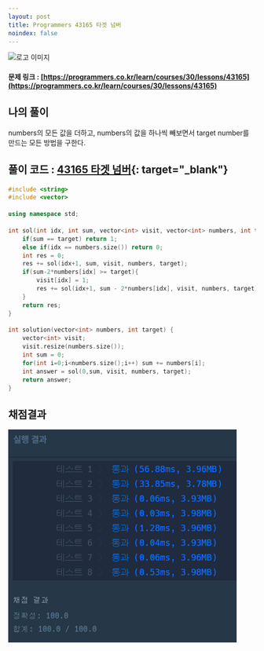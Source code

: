 ```yaml
---
layout: post
title: Programmers 43165 타겟 넘버
noindex: false
---
```

![로고 이미지](https://s3.ap-northeast-2.amazonaws.com/grepp-cloudfront/programmers_imgs/design/logo.jpg)

#### 문제 링크 : [https://programmers.co.kr/learn/courses/30/lessons/43165](https://programmers.co.kr/learn/courses/30/lessons/43165)


## 나의 풀이

numbers의 모든 값을 더하고, numbers의 값을 하나씩 빼보면서 target number를 만드는 모든 방법을 구한다. 

## 풀이 코드 : [43165 타겟 넘버](https://github.com/sun-pyo/algorithm/blob/main/programmers/43165.cpp){: target="_blank"}

```c++
#include <string>
#include <vector>

using namespace std;

int sol(int idx, int sum, vector<int> visit, vector<int> numbers, int target){
    if(sum == target) return 1;
    else if(idx == numbers.size()) return 0;
    int res = 0;
    res += sol(idx+1, sum, visit, numbers, target);
    if(sum-2*numbers[idx] >= target){
        visit[idx] = 1;
        res += sol(idx+1, sum - 2*numbers[idx], visit, numbers, target);
    }
    return res;
}

int solution(vector<int> numbers, int target) {
    vector<int> visit;
    visit.resize(numbers.size());
    int sum = 0;
    for(int i=0;i<numbers.size();i++) sum += numbers[i]; 
    int answer = sol(0,sum, visit, numbers, target);
    return answer;
}
```


## 채점결과

![42586](\algorithm\img\programmers_43165.PNG)
